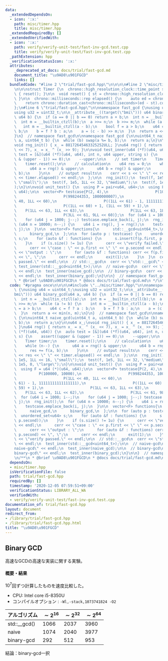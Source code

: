 ```yaml
---
data:
  _extendedDependsOn:
  - icon: ':x:'
    path: misc/timer.hpp
    title: misc/timer.hpp
  _extendedRequiredBy: []
  _extendedVerifiedWith:
  - icon: ':x:'
    path: verify/verify-unit-test/fast-inv-gcd.test.cpp
    title: verify/verify-unit-test/fast-inv-gcd.test.cpp
  _pathExtension: hpp
  _verificationStatusIcon: ':x:'
  attributes:
    _deprecated_at_docs: docs/trial/fast-gcd.md
    document_title: "\u9AD8\u901FGCD"
    links: []
  bundledCode: "#line 2 \"trial/fast-gcd.hpp\"\n\n\n\n#line 2 \"misc/timer.hpp\"\n\
    \n\n\nstruct Timer {\n  chrono::high_resolution_clock::time_point st;\n\n  Timer()\
    \ { reset(); }\n\n  void reset() { st = chrono::high_resolution_clock::now();\
    \ }\n\n  chrono::milliseconds::rep elapsed() {\n    auto ed = chrono::high_resolution_clock::now();\n\
    \    return chrono::duration_cast<chrono::milliseconds>(ed - st).count();\n  }\n\
    };\n#line 6 \"trial/fast-gcd.hpp\"\n\nnamespace fast_gcd {\nusing u64 = uint64_t;\n\
    using u32 = uint32_t;\n\n__attribute__((target(\"bmi\"))) u64 binary_gcd(u64 a,\
    \ u64 b) {\n  if (a == 0 || b == 0) return a + b;\n  int n = __builtin_ctzll(a);\n\
    \  int m = __builtin_ctzll(b);\n  a >>= n;\n  b >>= m;\n  while (a != b) {\n \
    \   int m = __builtin_ctzll(a - b);\n    bool f = a > b;\n    u64 c = f ? a :\
    \ b;\n    b = f ? b : a;\n    a = (c - b) >> m;\n  }\n  return a << min(n, m);\n\
    }\n}  // namespace fast_gcd\n\nnamespace fast_gcd {\n\nuint64_t naive_gcd(uint64_t\
    \ a, uint64_t b) {\n  while (b) swap(a %= b, b);\n  return a;\n}\n\nu64 x_;\n\
    void rng_init() { x_ = 88172645463325252ULL; }\nu64 rng() { return x_ = x_ ^ (x_\
    \ << 7), x_ = x_ ^ (x_ >> 9); }\n\nvoid test_inner(u64 (*f)(u64, u64)) {\n  auto\
    \ test = [&](u64 (*f)(u64, u64), int n, u64 upper, string s) {\n    assert((upper\
    \ & (upper - 1)) == 0);\n    --upper;\n\n    // set timer\n    Timer timer;\n\
    \    timer.reset();\n\n    // calculation\n    u64 res = 0;\n    while (n--) {\n\
    \      u64 a = rng() & upper;\n      u64 b = rng() & upper;\n      res += f(a,\
    \ b);\n    }\n\n    // output results\n    cerr << s << \" \" << res << \" \"\
    \ << timer.elapsed() << endl;\n  };\n\n  rng_init();\n  test(f, 1e5, 1LL << 16,\
    \ \"small\");\n  test(f, 1e5, 1LL << 32, \"medium\");\n  test(f, 1e5, 0, \"large\"\
    );\n}\n\nvoid unit_test() {\n  using P = pair<u64, u64>;\n  using F = u64 (*)(u64,\
    \ u64);\n\n  vector<P> testcase{P(2, 4),\n                     P(100000, 10000),\n\
    \                     P(998244353, 1000000007),\n                     P(1LL <<\
    \ 40, 1LL << 60),\n                     P((1LL << 61) - 1, 11111111111111111),\n\
    \                     P((1LL << 60) + 1, (1LL << 59) + 1),\n                 \
    \    P(1LL << 63, 1LL << 63),\n                     P(1LL << 63, 1LL << 62),\n\
    \                     P(3LL << 61, 9LL << 60)};\n  for (u64 i = 1000; i--;)\n\
    \    for (u64 j = 1000; j--;) testcase.emplace_back(i, j);\n  rng_init();\n  for\
    \ (u64 n = 10000; n--;) {\n    u64 i = rng(), j = rng();\n    testcase.emplace_back(i,\
    \ j);\n  }\n\n  vector<F> functions{\n      std::__gcd<uint64_t>,\n      naive_gcd,\n\
    \      binary_gcd,\n  };\n\n  for (auto p : testcase) {\n    unordered_set<u64>\
    \ s;\n    for (auto &f : functions) {\n      s.insert(f(p.first, p.second));\n\
    \    }\n    if (s.size() != 1u) {\n      cerr << \"verify failed.\" << endl;\n\
    \      cerr << \"case : \" << p.first << \" \" << p.second << endl;\n      cerr\
    \ << \"output : \";\n      for (auto &f : functions) cerr << f(p.first, p.second)\
    \ << \", \";\n      cerr << endl;\n      exit(1);\n    }\n  }\n  cerr << \"verify\
    \ passed.\" << endl;\n\n  // std::__gcd\n  cerr << \"std::__gcd\" << endl;\n \
    \ test_inner(std::__gcd<uint64_t>);\n\n  // naive-gcd\n  cerr << \"naive-gcd\"\
    \ << endl;\n  test_inner(naive_gcd);\n\n  // binary-gcd\n  cerr << \"binary-gcd\"\
    \ << endl;\n  test_inner(binary_gcd);\n}\n\n}  // namespace fast_gcd\n\n/**\n\
    \ * @brief \u9AD8\u901FGCD\n * @docs docs/trial/fast-gcd.md\n */\n"
  code: "#pragma once\n\n\n\n#include \"../misc/timer.hpp\"\n\nnamespace fast_gcd\
    \ {\nusing u64 = uint64_t;\nusing u32 = uint32_t;\n\n__attribute__((target(\"\
    bmi\"))) u64 binary_gcd(u64 a, u64 b) {\n  if (a == 0 || b == 0) return a + b;\n\
    \  int n = __builtin_ctzll(a);\n  int m = __builtin_ctzll(b);\n  a >>= n;\n  b\
    \ >>= m;\n  while (a != b) {\n    int m = __builtin_ctzll(a - b);\n    bool f\
    \ = a > b;\n    u64 c = f ? a : b;\n    b = f ? b : a;\n    a = (c - b) >> m;\n\
    \  }\n  return a << min(n, m);\n}\n}  // namespace fast_gcd\n\nnamespace fast_gcd\
    \ {\n\nuint64_t naive_gcd(uint64_t a, uint64_t b) {\n  while (b) swap(a %= b,\
    \ b);\n  return a;\n}\n\nu64 x_;\nvoid rng_init() { x_ = 88172645463325252ULL;\
    \ }\nu64 rng() { return x_ = x_ ^ (x_ << 7), x_ = x_ ^ (x_ >> 9); }\n\nvoid test_inner(u64\
    \ (*f)(u64, u64)) {\n  auto test = [&](u64 (*f)(u64, u64), int n, u64 upper, string\
    \ s) {\n    assert((upper & (upper - 1)) == 0);\n    --upper;\n\n    // set timer\n\
    \    Timer timer;\n    timer.reset();\n\n    // calculation\n    u64 res = 0;\n\
    \    while (n--) {\n      u64 a = rng() & upper;\n      u64 b = rng() & upper;\n\
    \      res += f(a, b);\n    }\n\n    // output results\n    cerr << s << \" \"\
    \ << res << \" \" << timer.elapsed() << endl;\n  };\n\n  rng_init();\n  test(f,\
    \ 1e5, 1LL << 16, \"small\");\n  test(f, 1e5, 1LL << 32, \"medium\");\n  test(f,\
    \ 1e5, 0, \"large\");\n}\n\nvoid unit_test() {\n  using P = pair<u64, u64>;\n\
    \  using F = u64 (*)(u64, u64);\n\n  vector<P> testcase{P(2, 4),\n           \
    \          P(100000, 10000),\n                     P(998244353, 1000000007),\n\
    \                     P(1LL << 40, 1LL << 60),\n                     P((1LL <<\
    \ 61) - 1, 11111111111111111),\n                     P((1LL << 60) + 1, (1LL <<\
    \ 59) + 1),\n                     P(1LL << 63, 1LL << 63),\n                 \
    \    P(1LL << 63, 1LL << 62),\n                     P(3LL << 61, 9LL << 60)};\n\
    \  for (u64 i = 1000; i--;)\n    for (u64 j = 1000; j--;) testcase.emplace_back(i,\
    \ j);\n  rng_init();\n  for (u64 n = 10000; n--;) {\n    u64 i = rng(), j = rng();\n\
    \    testcase.emplace_back(i, j);\n  }\n\n  vector<F> functions{\n      std::__gcd<uint64_t>,\n\
    \      naive_gcd,\n      binary_gcd,\n  };\n\n  for (auto p : testcase) {\n  \
    \  unordered_set<u64> s;\n    for (auto &f : functions) {\n      s.insert(f(p.first,\
    \ p.second));\n    }\n    if (s.size() != 1u) {\n      cerr << \"verify failed.\"\
    \ << endl;\n      cerr << \"case : \" << p.first << \" \" << p.second << endl;\n\
    \      cerr << \"output : \";\n      for (auto &f : functions) cerr << f(p.first,\
    \ p.second) << \", \";\n      cerr << endl;\n      exit(1);\n    }\n  }\n  cerr\
    \ << \"verify passed.\" << endl;\n\n  // std::__gcd\n  cerr << \"std::__gcd\"\
    \ << endl;\n  test_inner(std::__gcd<uint64_t>);\n\n  // naive-gcd\n  cerr << \"\
    naive-gcd\" << endl;\n  test_inner(naive_gcd);\n\n  // binary-gcd\n  cerr << \"\
    binary-gcd\" << endl;\n  test_inner(binary_gcd);\n}\n\n}  // namespace fast_gcd\n\
    \n/**\n * @brief \u9AD8\u901FGCD\n * @docs docs/trial/fast-gcd.md\n */\n"
  dependsOn:
  - misc/timer.hpp
  isVerificationFile: false
  path: trial/fast-gcd.hpp
  requiredBy: []
  timestamp: '2020-12-05 07:59:51+09:00'
  verificationStatus: LIBRARY_ALL_WA
  verifiedWith:
  - verify/verify-unit-test/fast-inv-gcd.test.cpp
documentation_of: trial/fast-gcd.hpp
layout: document
redirect_from:
- /library/trial/fast-gcd.hpp
- /library/trial/fast-gcd.hpp.html
title: "\u9AD8\u901FGCD"
---
```

## Binary GCD

高速なGCDの高速な実装に関する実験。

#### 概要・結果

$10^7$回ずつ計算したものを速度比較した。

- CPU: Intel core i5-8350U
- コンパイルオプション : `-Wl,-stack,1073741824 -O2`

| アルゴリズム | $\sim 2^{16}$ | $\sim 2^{32}$ | $\sim 2^{64}$    |
| -------- | -------- | -------- | --- |
| std::__gcd()  | 1066    | 2037     | 3960   |
| naive  | 1074    | 2040     |  3977   |
| binary-gcd  | 292 | 512 |  953   |

結論：binary-gcd一択

